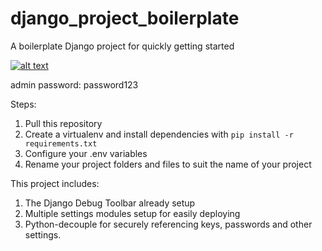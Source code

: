 # django_project_boilerplate

A boilerplate Django project for quickly getting started

[![alt text](https://github.com/justdjango/django_project_boilerplate/blob/master/thumbnail.png "Logo")](https://www.youtube.com/watch?v=GEogao-tUec)

admin password: password123

Steps:

1. Pull this repository
2. Create a virtualenv and install dependencies with `pip install -r requirements.txt`
3. Configure your .env variables
4. Rename your project folders and files to suit the name of your project

This project includes:

1. The Django Debug Toolbar already setup
2. Multiple settings modules setup for easily deploying
3. Python-decouple for securely referencing keys, passwords and other settings.